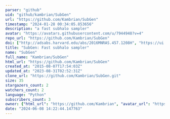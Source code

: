 ```yaml
---
parser: "github"
uid: "github/kambrian/SubGen"
url: "https://github.com/Kambrian/SubGen"
timestamp: "2024-01-28 00:34:05.853656"
description: "a fast subhalo sampler"
avatar: "https://avatars.githubusercontent.com/u/7944948?v=4"
repo_url: "https://github.com/Kambrian/SubGen"
doi: ["http://adsabs.harvard.edu/abs/2016MNRAS.457.1208H", "https://ui.adsabs.harvard.edu/abs/2023ascl.soft12035H/abstract"]
title: "SubGen: Fast subhalo sampler"
name: "SubGen"
full_name: "Kambrian/SubGen"
html_url: "https://github.com/Kambrian/SubGen"
created_at: "2015-08-07T17:54:03Z"
updated_at: "2023-08-31T02:52:31Z"
clone_url: "https://github.com/Kambrian/SubGen.git"
size: 35
stargazers_count: 2
watchers_count: 2
language: "Python"
subscribers_count: 3
owner: {"html_url": "https://github.com/Kambrian", "avatar_url": "https://avatars.githubusercontent.com/u/7944948?v=4", "login": "Kambrian", "type": "User"}
date: "2024-06-08 14:22:44.147763"
---
```

